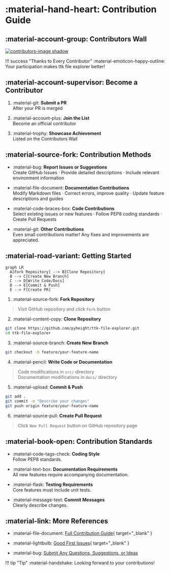 # :material-hand-heart: Contribution Guide

## :material-account-group: Contributors Wall

<a href="https://github.com/pyheight/ttk-file-explorer/graphs/contributors" target="_blank">
<img src="https://contrib.rocks/image?repo=pyheight/ttk-file-explorer" alt="contributors-image shadow">
</a>
  
!!! success "Thanks to Every Contributor"
    :material-emoticon-happy-outline: Your participation makes ttk file explorer better!  

## :material-account-supervisor: Become a Contributor

1. :material-git: **Submit a PR**  
   After your PR is merged
  
2. :material-account-plus: **Join the List**    
   Become an official contributor
  
3. :material-trophy: **Showcase Achievement**  
   Listed on the Contributors Wall

## :material-source-fork: Contribution Methods

<div class="grid cards" markdown>

- :material-bug: **Report Issues or Suggestions**  
   Create GitHub Issues · Provide detailed descriptions · Include relevant environment information  

- :material-file-document: **Documentation Contributions**  
   Modify Markdown files · Correct errors, improve quality · Update feature descriptions and guides  

- :material-code-braces-box: **Code Contributions**  
   Select existing issues or new features · Follow PEP8 coding standards · Create Pull Requests 

- :material-git: **Other Contributions**    
   Even small contributions matter! Any fixes and improvements are appreciated.

</div>

## :material-road-variant: Getting Started

```mermaid
graph LR
  A[Fork Repository] --> B[Clone Repository]
  B --> C[Create New Branch]
  C --> D[Write Code/Docs]
  D --> E[Commit & Push]
  E --> F[Create PR]
```

1. :material-source-fork: **Fork Repository**  
> Visit GitHub repository and click `Fork` button

2. :material-content-copy: **Clone Repository**  
```bash
git clone https://github.com/pyheight/ttk-file-explorer.git
cd ttk-file-explorer
```

3. :material-source-branch: **Create New Branch**  
```bash
git checkout -b feature/your-feature-name
```

4. :material-pencil: **Write Code or Documentation**  
> Code modifications in `src/` directory  
> Documentation modifications in `docs/` directory

5. :material-upload: **Commit & Push**  
```bash
git add .
git commit -m "Describe your changes"
git push origin feature/your-feature-name
```

6. :material-source-pull: **Create Pull Request**  
> Click `New Pull Request` button on GitHub repository page

## :material-book-open: Contribution Standards

<div class="grid cards" markdown>

- :material-code-tags-check: **Coding Style**  
	Follow PEP8 standards.

- :material-text-box: **Documentation Requirements**  
	All new features require accompanying documentation.

- :material-flask: **Testing Requirements**  
	Core features must include unit tests.

- :material-message-text: **Commit Messages**  
	Clearly describe changes.

</div>

## :material-link: More References

- :material-file-document: [Full Contribution Guide](https://github.com/pyheight/ttk-file-explorer/blob/main/CONTRIBUTING.md){ target="_blank" }

- :material-lightbulb: [Good First Issues](https://forgoodfirstissue.github.com){ target="_blank" }

- :material-bug: [Submit Any Questions, Suggestions, or Ideas](../issue-reporting/)

!!! tip "Tip"
	:material-handshake: Looking forward to your contributions!
